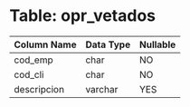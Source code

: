 # Table: opr_vetados

| Column Name | Data Type | Nullable |
|-------------|-----------|----------|
| cod_emp | char | NO |
| cod_cli | char | NO |
| descripcion | varchar | YES |

